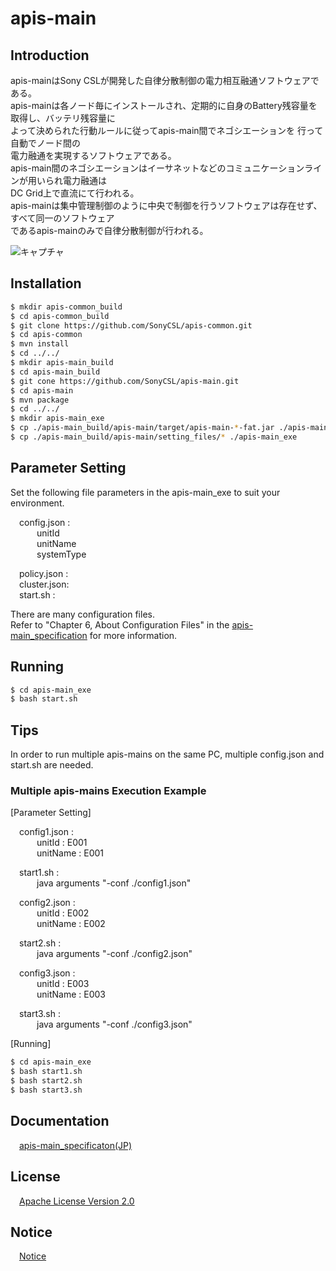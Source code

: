 # apis-main

## Introduction
apis-mainはSony CSLが開発した自律分散制御の電力相互融通ソフトウェアである。    
apis-mainは各ノード毎にインストールされ、定期的に自身のBattery残容量を取得し、バッテリ残容量に  
よって決められた行動ルールに従ってapis-main間でネゴシエーションを  行って自動でノード間の  
電力融通を実現するソフトウェアである。  
apis-main間のネゴシエーションはイーサネットなどのコミュニケーションラインが用いられ電力融通は  
DC Grid上で直流にて行われる。  
apis-mainは集中管理制御のように中央で制御を行うソフトウェアは存在せず、すべて同一のソフトウェア  
であるapis-mainのみで自律分散制御が行われる。  

![キャプチャ](https://user-images.githubusercontent.com/71874910/94899039-87ea0600-04cd-11eb-96a0-afa5466b3742.PNG)

## Installation
```bash
$ mkdir apis-common_build
$ cd apis-common_build
$ git clone https://github.com/SonyCSL/apis-common.git
$ cd apis-common
$ mvn install
$ cd ../../
$ mkdir apis-main_build
$ cd apis-main_build
$ git cone https://github.com/SonyCSL/apis-main.git
$ cd apis-main
$ mvn package
$ cd ../../
$ mkdir apis-main_exe
$ cp ./apis-main_build/apis-main/target/apis-main-*-fat.jar ./apis-main_exe
$ cp ./apis-main_build/apis-main/setting_files/* ./apis-main_exe
```

## Parameter Setting
Set the following file parameters in the apis-main_exe to suit your environment. 

&emsp;config.json :  
&emsp;&emsp;&emsp;unitId      
&emsp;&emsp;&emsp;unitName  
&emsp;&emsp;&emsp;systemType  

&emsp;policy.json :  
&emsp;cluster.json:  
&emsp;start.sh :  

There are many configuration files.  
Refer to "Chapter 6, About Configuration Files" in the [apis-main_specification](#anchor1) for more information.

## Running

```bash
$ cd apis-main_exe
$ bash start.sh
```

## Tips
In order to run multiple apis-mains on the same PC, multiple config.json and start.sh are needed.

### Multiple apis-mains Execution Example

[Parameter Setting]  

&emsp;config1.json :  
&emsp;&emsp;&emsp;unitId     : E001  
&emsp;&emsp;&emsp;unitName   : E001  

&emsp;start1.sh :  
&emsp;&emsp;&emsp;java arguments "-conf ./config1.json"  


&emsp;config2.json :  
&emsp;&emsp;&emsp;unitId : E002  
&emsp;&emsp;&emsp;unitName   : E002  

&emsp;start2.sh :  
&emsp;&emsp;&emsp;java arguments "-conf ./config2.json"  


&emsp;config3.json :  
&emsp;&emsp;&emsp;unitId : E003  
&emsp;&emsp;&emsp;unitName   : E003  

&emsp;start3.sh :  
&emsp;&emsp;&emsp;java arguments "-conf ./config3.json"  

[Running]  
```bash
$ cd apis-main_exe
$ bash start1.sh
$ bash start2.sh
$ bash start3.sh
```
  
<a id="anchor1"></a>
## Documentation
&emsp;[apis-main_specificaton(JP)](https://github.com/oes-github/apis-main/blob/master/doc/jp/apis-main_specification.md)


## License
&emsp;[Apache License Version 2.0](https://github.com/oes-github/apis-main/blob/master/LICENSE)


## Notice
&emsp;[Notice](https://github.com/oes-github/apis-main/blob/master/NOTICE.md)
